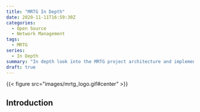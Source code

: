 ```yaml
---
title: "MRTG In Depth"
date: 2020-11-11T16:59:30Z
categories:
  - Open Source
  - Network Management
tags:
  - MRTG
series:
  - In Depth
summary: "In depth look into the MRTG project architecture and implementation and how it has evolved over the past 25 years."
draft: true
---
```


<!--more-->

{{< figure src="images/mrtg_logo.gif#center" >}}

## Introduction
